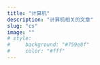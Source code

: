 ```yaml
---
title: "计算机"
description: "计算机相关的文章"
slug: "cs"
image: ""
# style:
#     background: "#759e8f"
#     color: "#fff"
---
```

